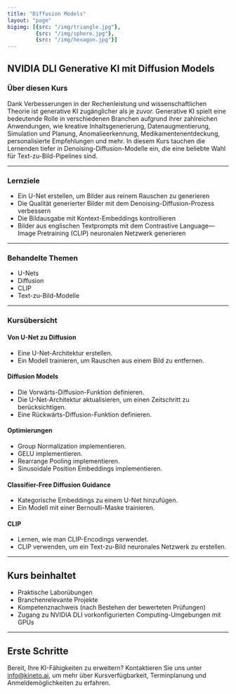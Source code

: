 ```yaml
---
title: "Diffusion Models"
layout: "page"
bigimg: [{src: "/img/triangle.jpg"}, 
         {src: "/img/sphere.jpg"}, 
         {src: "/img/hexagon.jpg"}]
---
```


## NVIDIA DLI Generative KI mit Diffusion Models

### Über diesen Kurs

Dank Verbesserungen in der Rechenleistung und wissenschaftlichen Theorie ist generative KI zugänglicher als je zuvor. Generative KI spielt eine bedeutende Rolle in verschiedenen Branchen aufgrund ihrer zahlreichen Anwendungen, wie kreative Inhaltsgenerierung, Datenaugmentierung, Simulation und Planung, Anomalieerkennung, Medikamentenentdeckung, personalisierte Empfehlungen und mehr. In diesem Kurs tauchen die Lernenden tiefer in Denoising-Diffusion-Modelle ein, die eine beliebte Wahl für Text-zu-Bild-Pipelines sind.

***

### Lernziele

- Ein U-Net erstellen, um Bilder aus reinem Rauschen zu generieren
- Die Qualität generierter Bilder mit dem Denoising-Diffusion-Prozess verbessern
- Die Bildausgabe mit Kontext-Embeddings kontrollieren
- Bilder aus englischen Textprompts mit dem Contrastive Language—Image Pretraining (CLIP) neuronalen Netzwerk generieren

***

### Behandelte Themen

- U-Nets
- Diffusion
- CLIP
- Text-zu-Bild-Modelle

***

### Kursübersicht

#### Von U-Net zu Diffusion
- Eine U-Net-Architektur erstellen.
- Ein Modell trainieren, um Rauschen aus einem Bild zu entfernen.

#### Diffusion Models
- Die Vorwärts-Diffusion-Funktion definieren.
- Die U-Net-Architektur aktualisieren, um einen Zeitschritt zu berücksichtigen.
- Eine Rückwärts-Diffusion-Funktion definieren.

#### Optimierungen
- Group Normalization implementieren.
- GELU implementieren.
- Rearrange Pooling implementieren.
- Sinusoidale Position Embeddings implementieren.

#### Classifier-Free Diffusion Guidance
- Kategorische Embeddings zu einem U-Net hinzufügen.
- Ein Modell mit einer Bernoulli-Maske trainieren.

#### CLIP
- Lernen, wie man CLIP-Encodings verwendet.
- CLIP verwenden, um ein Text-zu-Bild neuronales Netzwerk zu erstellen.

---

## Kurs beinhaltet
- Praktische Laborübungen
- Branchenrelevante Projekte
- Kompetenznachweis (nach Bestehen der bewerteten Prüfungen)
- Zugang zu NVIDIA DLI vorkonfigurierten Computing-Umgebungen mit GPUs

---

## Erste Schritte

Bereit, Ihre KI-Fähigkeiten zu erweitern? Kontaktieren Sie uns unter info@kineto.ai, um mehr über Kursverfügbarkeit, Terminplanung und Anmeldemöglichkeiten zu erfahren.